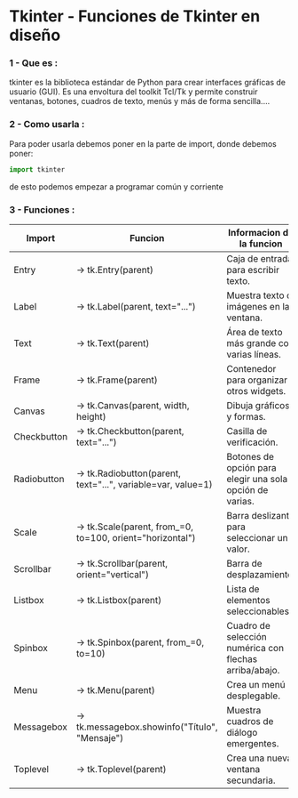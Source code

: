 # Tkinter - Funciones de Tkinter en diseño

### __1 - Que es :__ 
tkinter es la biblioteca estándar de Python para crear interfaces gráficas de usuario (GUI). Es una envoltura del toolkit Tcl/Tk y permite construir ventanas, botones, cuadros de texto, menús y más de forma sencilla....
### __2 - Como usarla :__
Para poder usarla debemos poner en la parte de import, donde debemos poner:  
```python  
import tkinter
```
de esto podemos empezar a programar común y corriente
### __3 - Funciones :__

|Import |Funcion                              | Informacion de la funcion               |
|--------|-----------------------------|-----------------------------------------|
|Entry| → tk.Entry(parent)             |Caja de entrada para escribir texto.     |
|Label| → tk.Label(parent, text="...") |Muestra texto o imágenes en la ventana.  |
|Text| → tk.Text(parent)               |Área de texto más grande con varias líneas.|
|Frame| → tk.Frame(parent)             |Contenedor para organizar otros widgets.|
|Canvas| → tk.Canvas(parent, width, height)|Dibuja gráficos y formas.|
|Checkbutton| → tk.Checkbutton(parent, text="...")|Casilla de verificación.|
|Radiobutton| → tk.Radiobutton(parent, text="...", variable=var, value=1)|Botones de opción para elegir una sola opción de varias.|
|Scale| → tk.Scale(parent, from_=0, to=100, orient="horizontal")|Barra deslizante para seleccionar un valor.|
|Scrollbar| → tk.Scrollbar(parent, orient="vertical")|Barra de desplazamiento.|
|Listbox| → tk.Listbox(parent)|Lista de elementos seleccionables.|
|Spinbox| → tk.Spinbox(parent, from_=0, to=10)|Cuadro de selección numérica con flechas arriba/abajo.|
|Menu| → tk.Menu(parent)|Crea un menú desplegable.|
|Messagebox| → tk.messagebox.showinfo("Título", "Mensaje")|Muestra cuadros de diálogo emergentes.|
|Toplevel| → tk.Toplevel(parent)|Crea una nueva ventana secundaria.|
